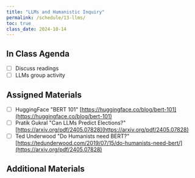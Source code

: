 ```yaml
---
title: "LLMs and Humanistic Inquiry"
permalink: /schedule/13-llms/
toc: true
class_date: 2024-10-14
---
```


## In Class Agenda

- [ ] Discuss readings
- [ ] LLMs group activity

## Assigned Materials

- [ ] HuggingFace "BERT 101" [https://huggingface.co/blog/bert-101](https://huggingface.co/blog/bert-101)
- [ ] Pratik Gukral "Can LLMs Predict Elections?" [https://arxiv.org/pdf/2405.07828](https://arxiv.org/pdf/2405.07828)
- [ ] Ted Underwood "Do Humanists need BERT?" [https://tedunderwood.com/2019/07/15/do-humanists-need-bert/](https://arxiv.org/pdf/2405.07828)

## Additional Materials

